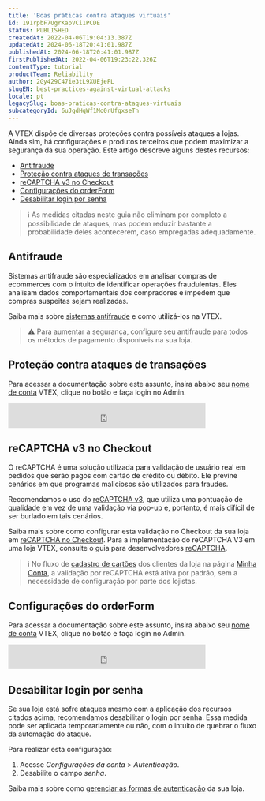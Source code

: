 ```yaml
---
title: 'Boas práticas contra ataques virtuais'
id: 191rpbF7UgrKapVCi1PCDE
status: PUBLISHED
createdAt: 2022-04-06T19:04:13.387Z
updatedAt: 2024-06-18T20:41:01.987Z
publishedAt: 2024-06-18T20:41:01.987Z
firstPublishedAt: 2022-04-06T19:23:22.326Z
contentType: tutorial
productTeam: Reliability
author: 2Gy429C47ie3tL9XUEjeFL
slugEN: best-practices-against-virtual-attacks
locale: pt
legacySlug: boas-praticas-contra-ataques-virtuais
subcategoryId: 6uJgdHqWf1Mo0rUfgxseTn
---
```


A VTEX dispõe de diversas proteções contra possíveis ataques a lojas. Ainda sim, há configurações e produtos terceiros que podem maximizar a segurança da sua operação. Este artigo descreve alguns destes recursos:

* [Antifraude](#antifraude)
* [Proteção contra ataques de transações](#protecao-contra-ataques-de-transacoes)
* [reCAPTCHA v3 no Checkout](#recaptcha-v3-no-checkout)
* [Configurações do orderForm](#configuracoes-do-orderform)
* [Desabilitar login por senha](#desabilitar-login-por-senha)

>ℹ️ As medidas citadas neste guia não eliminam por completo a possibilidade de ataques, mas podem reduzir bastante a probabilidade deles acontecerem, caso empregadas adequadamente.

## Antifraude

Sistemas antifraude são especializados em analisar compras de ecommerces com o intuito de identificar operações fraudulentas. Eles analisam dados comportamentais dos compradores e impedem que compras suspeitas sejam realizadas.

Saiba mais sobre [sistemas antifraude](https://help.vtex.com/pt/tutorial/what-is-anti-fraud) e como utilizá-los na VTEX.

>⚠️ Para aumentar a segurança, configure seu antifraude para todos os métodos de pagamento disponíveis na sua loja.

## Proteção contra ataques de transações

Para acessar a documentação sobre este assunto, insira abaixo seu [nome de conta](https://help.vtex.com/pt/tutorial/what-is-an-account-name--i0mIGLcg3QyEy8OCicEoC) VTEX, clique no botão e faça login no Admin.

<iframe src="https://help.vtex.com/insertaccountname?id=62oQBmi7UZlYlgb0Ha1hZ3" title="Insira seu nome de conta e clique no botão." frameBorder="0" width="400" height="50"></iframe>

## reCAPTCHA v3 no Checkout

O reCAPTCHA é uma solução utilizada para validação de usuário real em pedidos que serão pagos com cartão de crédito ou débito. Ele previne cenários em que programas maliciosos são utilizados para fraudes.

Recomendamos o uso do [reCAPTCHA v3](https://help.vtex.com/en/tutorial/using-recaptcha-at-checkout--18Te3oDd7f4qcjKu9jhNzP#recaptcha-v3), que utiliza uma pontuação de qualidade em vez de uma validação via pop-up e, portanto, é mais difícil de ser burlado em tais cenários.

Saiba mais sobre como configurar esta validação no Checkout da sua loja em [reCAPTCHA no Checkout](https://help.vtex.com/pt/tutorial/recaptcha-no-checkout--18Te3oDd7f4qcjKu9jhNzP#). Para a implementação do reCAPTCHA V3 em uma loja VTEX, consulte o guia para desenvolvedores [reCAPTCHA](https://developers.vtex.com/docs/guides/recaptcha#recaptcha-v3-score).

>ℹ️ No fluxo de [cadastro de cartões](https://help.vtex.com/pt/tutorial/tutorial/how-does-my-account-work--2BQ3GiqhqGJTXsWVuio3Xh#cartoes) dos clientes da loja na página [Minha Conta](https://help.vtex.com/pt/tutorial/como-funciona-a-minha-conta--2BQ3GiqhqGJTXsWVuio3Xh), a validação por reCAPTCHA está ativa por padrão, sem a necessidade de configuração por parte dos lojistas.

## Configurações do orderForm

Para acessar a documentação sobre este assunto, insira abaixo seu [nome de conta](https://help.vtex.com/pt/tutorial/what-is-an-account-name--i0mIGLcg3QyEy8OCicEoC) VTEX, clique no botão e faça login no Admin.

<iframe src="https://help.vtex.com/insertaccountname?id=7EAqNk48KP2QHnCxu856jT" title="Insira seu nome de conta e clique no botão." frameBorder="0" width="400" height="50"></iframe>

## Desabilitar login por senha

Se sua loja está sofre ataques mesmo com a aplicação dos recursos citados acima, recomendamos desabilitar o login por senha. Essa medida pode ser aplicada temporariamente ou não, com o intuito de quebrar o fluxo da automação do ataque.

Para realizar esta configuração:

1. Acesse *Configurações da conta* > *Autenticação*.
2. Desabilite o campo *senha*.

Saiba mais sobre como [gerenciar as formas de autenticação](https://help.vtex.com/pt/tutorial/pagina-de-autenticacao--21CkKHLKP1o41lUpGhuRUs#) da sua loja.

